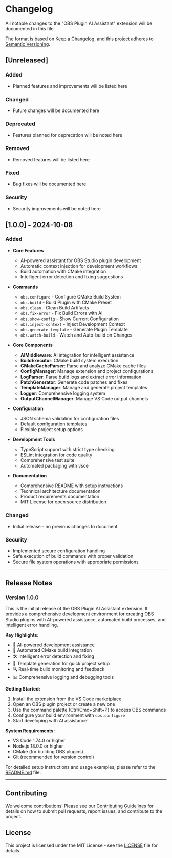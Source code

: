 # Changelog

All notable changes to the "OBS Plugin AI Assistant" extension will be documented in this file.

The format is based on [Keep a Changelog](https://keepachangelog.com/en/1.0.0/),
and this project adheres to [Semantic Versioning](https://semver.org/spec/v2.0.0.html).

## [Unreleased]

### Added
- Planned features and improvements will be listed here

### Changed
- Future changes will be documented here

### Deprecated
- Features planned for deprecation will be noted here

### Removed
- Removed features will be listed here

### Fixed
- Bug fixes will be documented here

### Security
- Security improvements will be noted here

## [1.0.0] - 2024-10-08

### Added
- **Core Features**
  - AI-powered assistant for OBS Studio plugin development
  - Automatic context injection for development workflows
  - Build automation with CMake integration
  - Intelligent error detection and fixing suggestions
  
- **Commands**
  - `obs.configure` - Configure CMake Build System
  - `obs.build` - Build Plugin with CMake Preset
  - `obs.clean` - Clean Build Artifacts
  - `obs.fix-error` - Fix Build Errors with AI
  - `obs.show-config` - Show Current Configuration
  - `obs.inject-context` - Inject Development Context
  - `obs.generate-template` - Generate Plugin Template
  - `obs.watch-build` - Watch and Auto-build on Changes

- **Core Components**
  - **AIMiddleware**: AI integration for intelligent assistance
  - **BuildExecutor**: CMake build system execution
  - **CMakeCacheParser**: Parse and analyze CMake cache files
  - **ConfigManager**: Manage extension and project configurations
  - **LogParser**: Parse build logs and extract error information
  - **PatchGenerator**: Generate code patches and fixes
  - **TemplateManager**: Manage and generate project templates
  - **Logger**: Comprehensive logging system
  - **OutputChannelManager**: Manage VS Code output channels

- **Configuration**
  - JSON schema validation for configuration files
  - Default configuration templates
  - Flexible project setup options

- **Development Tools**
  - TypeScript support with strict type checking
  - ESLint integration for code quality
  - Comprehensive test suite
  - Automated packaging with vsce

- **Documentation**
  - Comprehensive README with setup instructions
  - Technical architecture documentation
  - Product requirements documentation
  - MIT License for open source distribution

### Changed
- Initial release - no previous changes to document

### Security
- Implemented secure configuration handling
- Safe execution of build commands with proper validation
- Secure file system operations with appropriate permissions

---

## Release Notes

### Version 1.0.0
This is the initial release of the OBS Plugin AI Assistant extension. It provides a comprehensive development environment for creating OBS Studio plugins with AI-powered assistance, automated build processes, and intelligent error handling.

**Key Highlights:**
- 🤖 AI-powered development assistance
- 🔧 Automated CMake build integration
- 🛠️ Intelligent error detection and fixing
- 📝 Template generation for quick project setup
- 🔍 Real-time build monitoring and feedback
- 📊 Comprehensive logging and debugging tools

**Getting Started:**
1. Install the extension from the VS Code marketplace
2. Open an OBS plugin project or create a new one
3. Use the command palette (Ctrl/Cmd+Shift+P) to access OBS commands
4. Configure your build environment with `obs.configure`
5. Start developing with AI assistance!

**System Requirements:**
- VS Code 1.74.0 or higher
- Node.js 18.0.0 or higher
- CMake (for building OBS plugins)
- Git (recommended for version control)

For detailed setup instructions and usage examples, please refer to the [README.md](README.md) file.

---

## Contributing

We welcome contributions! Please see our [Contributing Guidelines](CONTRIBUTING.md) for details on how to submit pull requests, report issues, and contribute to the project.

## License

This project is licensed under the MIT License - see the [LICENSE](LICENSE) file for details.
